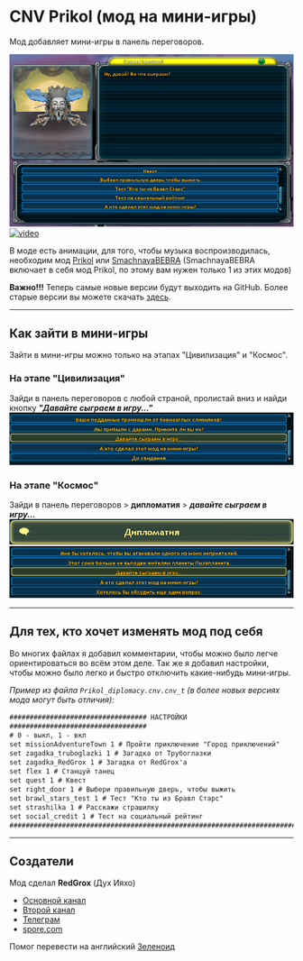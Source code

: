 # CNV Prikol (мод на мини-игры)

Мод добавляет мини-игры в панель переговоров.

![CNV_Prikol](CNV_Prikol.png "Главное меню мода")
[![video](https://i.ytimg.com/vi/RqXKcPD1Qsc/hqdefault.jpg?sqp=-oaymwEcCPYBEIoBSFXyq4qpAw4IARUAAIhCGAFwAcABBg==&rs=AOn4CLDag9FJ2hAImwiv9Pp3cM9tXxCNfQ "Видео")](https://www.youtube.com/watch?v=RqXKcPD1Qsc)

В моде есть анимации, для того, чтобы музыка воспроизводилась, необходим мод [Prikol](https://www.youtube.com/watch?v=O9_V5AUnSss) или [SmachnayaBEBRA](https://www.youtube.com/watch?v=LRsF8qaEPvQ) (SmachnayaBEBRA включает в себя мод Prikol, по этому вам нужен только 1 из этих модов)

**Важно!!!** Теперь самые новые версии будут выходить на GitHub. Более старые версии вы можете скачать [здесь](https://drive.google.com/file/d/1Jueer9JDW9NOQGzRTtiITEalzLtmc-YC/view?usp=sharing).
___

## Как зайти в мини-игры

Зайти в мини-игры можно только на этапах "Цивилизация" и "Космос".

### На этапе "Цивилизация"

Зайди в панель переговоров с любой страной, пролистай вниз и найди кнопку ***"Давайте сыграем в игру..."***
![Civilization](Civilization.png)

### На этапе "Космос"

Зайди в панель переговоров > **дипломатия** > ***давайте сыграем в игру...***
![Space1](Space1.png)
![Space2](Space2.png)

___

## Для тех, кто хочет изменять мод под себя

Во многих файлах я добавил комментарии, чтобы можно было легче ориентироваться во всём этом деле. Так же я добавил настройки, чтобы можно было легко и быстро отключить какие-нибудь мини-игры.

*Пример из файла `Prikol_diplomacy.cnv.cnv_t` (в более новых версиях мода могут быть отличия):*

```
################################## НАСТРОЙКИ ##################################
# 0 - выкл, 1 - вкл
set missionAdventureTown 1 # Пройти приключение "Город приключений"
set zagadka_truboglazki 1 # Загадка от Трубоглазки
set zagadka_RedGrox 1 # Загадка от RedGrox'а
set flex 1 # Станцуй танец
set quest 1 # Квест
set right_door 1 # Выбери правильную дверь, чтобы выжить
set brawl_stars_test 1 # Тест "Кто ты из Бравл Старс"
set strashilka 1 # Расскажи страшилку
set social_credit 1 # Тест на социальный рейтинг
###############################################################################
```

___

## Создатели

Мод сделал **RedGrox** (Дух Ияхо)

* [Основной канал](https://www.youtube.com/c/ДухИяхо)
* [Второй канал](https://www.youtube.com/c/КрутойДухИяхо2013)
* [Телеграм](https://t.me/SporeRedGroxMods)
* [spore.com](http://www.spore.com/view/myspore/RedGrox)

Помог перевести на английский [Зеленоид](https://www.youtube.com/channel/UCbJcB6MJciYAmjKKHpkgydA)
